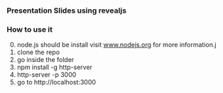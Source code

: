 ### Presentation Slides using revealjs

### How to use it
0. node.js should be install visit www.nodejs.org for more information.j
1. clone the repo
2. go inside the folder 
3. npm install -g http-server
4. http-server -p 3000
5. go to http://localhost:3000
